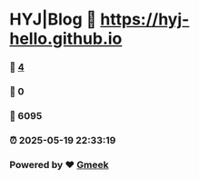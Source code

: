 # HYJ|Blog :link: https://hyj-hello.github.io 
### :page_facing_up: [4](https://hyj-hello.github.io/tag.html) 
### :speech_balloon: 0 
### :hibiscus: 6095 
### :alarm_clock: 2025-05-19 22:33:19 
### Powered by :heart: [Gmeek](https://github.com/Meekdai/Gmeek)
